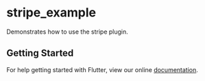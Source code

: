 # stripe_example

Demonstrates how to use the stripe plugin.

## Getting Started

For help getting started with Flutter, view our online
[documentation](https://flutter.io/).
